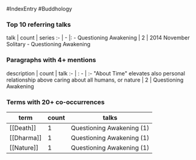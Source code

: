 #IndexEntry #Buddhology

### Top 10 referring talks
talk | count | series
:- | - |: -
<a data-href="Questioning Awakening" class="internal-link">Questioning Awakening</a> | 2 | <a data-href="2014 November Solitary - Questioning Awakening" class="internal-link">2014 November Solitary - Questioning Awakening</a>

### Paragraphs with 4+ mentions
description | count | talk
:- | : - | :-
<a aria-label-position="top" aria-label="Questioning Awakening > About Time elevates also personal relationship above caring about all humans or nature" data-href="Questioning Awakening#About Time elevates also personal relationship above caring about all humans or nature" class="internal-link">&quot;About Time&quot; elevates also personal relationship above caring about all humans, or nature</a> | 2 | <a data-href="Questioning Awakening" class="internal-link">Questioning Awakening</a>

### Terms with 20+ co-occurrences
term | count | talks
-|-|-
[[Death]] | 1 | <span class="counts"><a data-href="Questioning Awakening" class="internal-link">Questioning Awakening</a> (1)</span> 
[[Dharma]] | 1 | <span class="counts"><a data-href="Questioning Awakening" class="internal-link">Questioning Awakening</a> (1)</span> 
[[Nature]] | 1 | <span class="counts"><a data-href="Questioning Awakening" class="internal-link">Questioning Awakening</a> (1)</span> 

